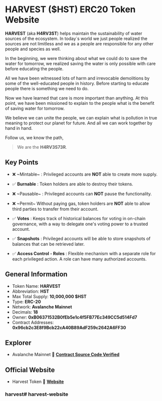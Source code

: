 # HARVEST ($HST) ERC20 Token Website

**HARVEST** (aka **H4RV3ST**) helps maintain the sustainability of water sources of the ecosystem. 
In today`s world we just people realized the sources are not limitless and 
we as a people are responsible for any other people and species as well.

In the beginning, we were thinking about what we could do to save the water for tomorrow, 
we realized saving the water is only possible with care before educating the people.

All we have been witnessed lots of harm and irrevocable demolitions by some of the well-educated people in history. 
Before starting to educate people there is something we need to do.

Now we have learned that care is more important than anything. At this point, we have been missioned to explain 
to the people what is the benefit of saving water for tomorrow.

We believe we can unite the people, we can explain what is pollution in true meaning to protect our planet for future. 
And all we can work together by hand in hand.

Follow us, we know the path,

> We are the **H4RV3S73R**.

## Key Points

- :x: ~Mintable~ : Privileged accounts are **NOT** able to create more supply.

- :white_check_mark: **Burnable** : Token holders are able to destroy their tokens.

- :x: ~Pausable~ : Privileged accounts can **NOT** pause the functionality.

- :x: ~Permit~  Without paying gas, token holders are **NOT** able to allow third parties to transfer from their account.

- :white_check_mark: **Votes** : Keeps track of historical balances for voting in on-chain governance, with a way to delegate one's voting power to a trusted account.

- :white_check_mark: **Snapshots** : Privileged accounts will be able to store snapshots of balances that can be retrieved later.

- :white_check_mark: **Access Control - Roles** : Flexible mechanism with a separate role for each privileged action. A role can have many authorized accounts.

## General Information
- Token Name: **HARVEST**
- Abbreviation: **HST**
- Max Total Supply: **10,000,000 $HST**
- Type: **ERC-20**
- Network: **Avalanche Mainnet**
- Decimals: **18**
- Owner: **0xB06371532B0fEb5e1c4f5FB77Ec349CC5d514Fd7**
- Contract Addresses: **0x96cb2c3E8f9Bcb22cA40B89AdF259c2642A6FF30**

## Explorer

- Avalanche Mainnet :link: <a href="https://snowtrace.io/address/0x96cb2c3E8f9Bcb22cA40B89AdF259c2642A6FF30a#code" target="_new">**Contract Source Code Verified**</a>

## Official Website
- Harvest Token :link: <a href="https://H4RV3S7.com" target="_new">**Website**</a>

### harvest# harvest-website
